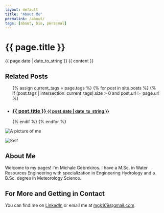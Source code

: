 ```yaml
---
layout: default
title: "About Me"
permalink: /about/
tags: [about, bio, personal]
---
```


<div class="post">
  <h1 class="post-title">{{ page.title }}</h1>
  <span class="post-date">{{ page.date | date_to_string }}</span>
  {{ content }}
</div>

<div class="related">
  <h2>Related Posts</h2>
  <ul class="related-posts">
    {% assign current_tags = page.tags %}
    {% for post in site.posts %}
      {% if (post.tags | intersection: current_tags).size > 0 and post.url != page.url %}
        <li>
          <h3>
            <a href="{{ post.url }}">
              {{ post.title }}
              <small>{{ post.date | date_to_string }}</small>
            </a>
          </h3>
        </li>
      {% endif %}
    {% endfor %}
  </ul>
</div>

<!-- Optional image using Markdown (if you prefer this over HTML): -->
![A picture of me](/assets/pictures/Michale_Gebrekiros.jpg)

<!-- Inline image with styling (if you prefer HTML): -->
<img src="/assets/pictures/Michale_Gebrekiros.jpg" alt="Self" class="profile-image"/>

## About Me

Welcome to my pages! I'm Michale Gebrekiros. I have a M.Sc. in Water Resources Engineering with specialization in Engineering Hydrology and a B.Sc. degree in Meteorology Science.

## For More and Getting in Contact

You can find me on [LinkedIn](https://www.linkedin.com/pub/michale-gebrekiros/40/412/b00) or email me at [mgk169@gmail.com](mailto:mgk169@gmail.com).
